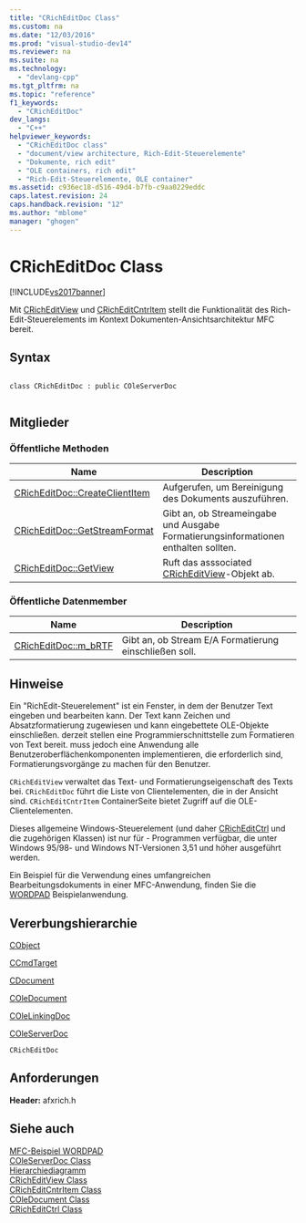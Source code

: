 ```yaml
---
title: "CRichEditDoc Class"
ms.custom: na
ms.date: "12/03/2016"
ms.prod: "visual-studio-dev14"
ms.reviewer: na
ms.suite: na
ms.technology: 
  - "devlang-cpp"
ms.tgt_pltfrm: na
ms.topic: "reference"
f1_keywords: 
  - "CRichEditDoc"
dev_langs: 
  - "C++"
helpviewer_keywords: 
  - "CRichEditDoc class"
  - "document/view architecture, Rich-Edit-Steuerelemente"
  - "Dokumente, rich edit"
  - "OLE containers, rich edit"
  - "Rich-Edit-Steuerelemente, OLE container"
ms.assetid: c936ec18-d516-49d4-b7fb-c9aa0229eddc
caps.latest.revision: 24
caps.handback.revision: "12"
ms.author: "mblome"
manager: "ghogen"
---
```

# CRichEditDoc Class
[!INCLUDE[vs2017banner](../../assembler/inline/includes/vs2017banner.md)]

Mit [CRichEditView](../../mfc/reference/cricheditview-class.md) und [CRichEditCntrItem](../../mfc/reference/cricheditcntritem-class.md) stellt die Funktionalität des Rich\-Edit\-Steuerelements im Kontext Dokumenten\-Ansichtsarchitektur MFC bereit.  
  
## Syntax  
  
```  
  
class CRichEditDoc : public COleServerDoc  
  
```  
  
## Mitglieder  
  
### Öffentliche Methoden  
  
|Name|Description|  
|----------|-----------------|  
|[CRichEditDoc::CreateClientItem](../Topic/CRichEditDoc::CreateClientItem.md)|Aufgerufen, um Bereinigung des Dokuments auszuführen.|  
|[CRichEditDoc::GetStreamFormat](../Topic/CRichEditDoc::GetStreamFormat.md)|Gibt an, ob Streameingabe und Ausgabe Formatierungsinformationen enthalten sollten.|  
|[CRichEditDoc::GetView](../Topic/CRichEditDoc::GetView.md)|Ruft das asssociated [CRichEditView](../../mfc/reference/cricheditview-class.md)\-Objekt ab.|  
  
### Öffentliche Datenmember  
  
|Name|Description|  
|----------|-----------------|  
|[CRichEditDoc::m\_bRTF](../Topic/CRichEditDoc::m_bRTF.md)|Gibt an, ob Stream E\/A Formatierung einschließen soll.|  
  
## Hinweise  
 Ein "RichEdit\-Steuerelement" ist ein Fenster, in dem der Benutzer Text eingeben und bearbeiten kann.  Der Text kann Zeichen und Absatzformatierung zugewiesen und kann eingebettete OLE\-Objekte einschließen.  derzeit stellen eine Programmierschnittstelle zum Formatieren von Text bereit.  muss jedoch eine Anwendung alle Benutzeroberflächenkomponenten implementieren, die erforderlich sind, Formatierungsvorgänge zu machen für den Benutzer.  
  
 `CRichEditView` verwaltet das Text\- und Formatierungseigenschaft des Texts bei.  `CRichEditDoc` führt die Liste von Clientelementen, die in der Ansicht sind.  `CRichEditCntrItem` ContainerSeite bietet Zugriff auf die OLE\-Clientelementen.  
  
 Dieses allgemeine Windows\-Steuerelement \(und daher [CRichEditCtrl](../../mfc/reference/cricheditctrl-class.md) und die zugehörigen Klassen\) ist nur für \- Programmen verfügbar, die unter Windows 95\/98\- und Windows NT\-Versionen 3,51 und höher ausgeführt werden.  
  
 Ein Beispiel für die Verwendung eines umfangreichen Bearbeitungsdokuments in einer MFC\-Anwendung, finden Sie die [WORDPAD](../../top/visual-cpp-samples.md) Beispielanwendung.  
  
## Vererbungshierarchie  
 [CObject](../../mfc/reference/cobject-class.md)  
  
 [CCmdTarget](../../mfc/reference/ccmdtarget-class.md)  
  
 [CDocument](../../mfc/reference/cdocument-class.md)  
  
 [COleDocument](../../mfc/reference/coledocument-class.md)  
  
 [COleLinkingDoc](../../mfc/reference/colelinkingdoc-class.md)  
  
 [COleServerDoc](../../mfc/reference/coleserverdoc-class.md)  
  
 `CRichEditDoc`  
  
## Anforderungen  
 **Header:**  afxrich.h  
  
## Siehe auch  
 [MFC\-Beispiel WORDPAD](../../top/visual-cpp-samples.md)   
 [COleServerDoc Class](../../mfc/reference/coleserverdoc-class.md)   
 [Hierarchiediagramm](../../mfc/hierarchy-chart.md)   
 [CRichEditView Class](../../mfc/reference/cricheditview-class.md)   
 [CRichEditCntrItem Class](../../mfc/reference/cricheditcntritem-class.md)   
 [COleDocument Class](../../mfc/reference/coledocument-class.md)   
 [CRichEditCtrl Class](../../mfc/reference/cricheditctrl-class.md)
